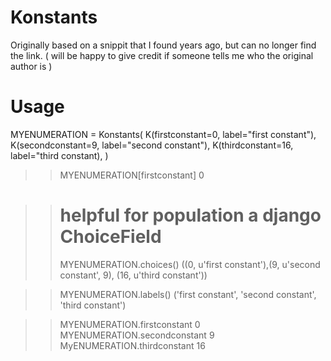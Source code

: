 Konstants
=========

Originally based on a snippit that I found years ago, but can no longer find the link. 
( will be happy to give credit if someone tells me who the original author is )

Usage
=====

MYENUMERATION = Konstants(
	K(firstconstant=0, label="first constant"),
	K(secondconstant=9, label="second constant"),
	K(thirdconstant=16, label="third constant),
)

>> MYENUMERATION[firstconstant]
0

>> # helpful for population a django ChoiceField
>> MYENUMERATION.choices()
((0, u'first constant'),(9, u'second constant', 9), (16, u'third constant'))

>> MYENUMERATION.labels()
('first constant', 'second constant', 'third constant')

>> MYENUMERATION.firstconstant
0
>> MYENUMERATION.secondconstant
9
>> MyENUMERATION.thirdconstant
16
